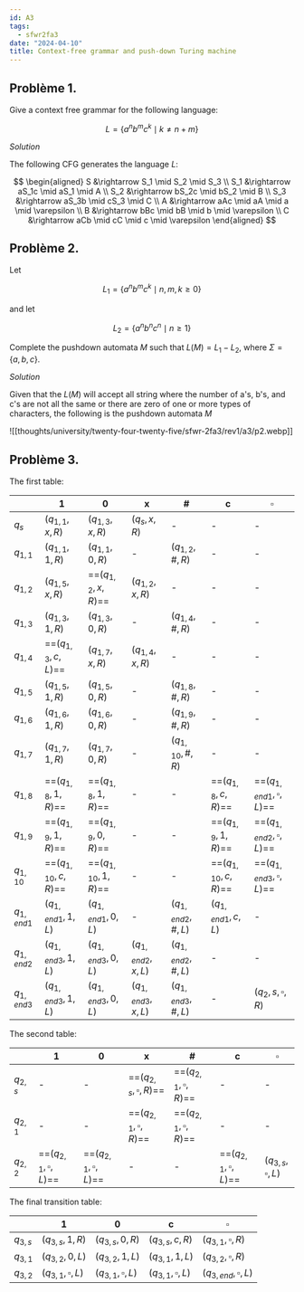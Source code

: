 ```yaml
---
id: A3
tags:
  - sfwr2fa3
date: "2024-04-10"
title: Context-free grammar and push-down Turing machine
---
```


## Problème 1.

Give a context free grammar for the following language:

$$
L = \{a^nb^mc^k \mid k \neq n + m\}
$$

_Solution_

The following CFG generates the language $L$:

$$
\begin{aligned}
S &\rightarrow S_1 \mid S_2 \mid S_3 \\
S_1 &\rightarrow aS_1c \mid aS_1 \mid A \\
S_2 &\rightarrow bS_2c \mid bS_2 \mid B \\
S_3 &\rightarrow aS_3b \mid cS_3 \mid C \\
A &\rightarrow aAc \mid aA \mid a \mid \varepsilon \\
B &\rightarrow bBc \mid bB \mid b \mid \varepsilon \\
C &\rightarrow aCb \mid cC \mid c \mid \varepsilon
\end{aligned}
$$

## Problème 2.

Let

$$
L_1 =\{a^nb^mc^k \mid n,m,k \geq 0\}
$$

and let

$$
L_2 = \{a^nb^nc^n \mid n \geq 1\}
$$

Complete the pushdown automata $M$ such that $L(M) = L_1 - L_2$, where $\Sigma = \{a,b,c\}$.

_Solution_

Given that the $L(M)$ will accept all string where the number of a's, b's, and c's are not all the same or there are zero of one or more types of characters, the following is the pushdown automata $M$

![[thoughts/university/twenty-four-twenty-five/sfwr-2fa3/rev1/a3/p2.webp]]

## Problème 3.

The first table:

|              | 1                    | 0                    | x                  | #                   | c                    | $\square$                      |
| ------------ | -------------------- | -------------------- | ------------------ | ------------------- | -------------------- | ------------------------------ |
| $q_{s}$      | $(q_{1,1}, x, R)$    | $(q_{1,3}, x, R)$    | $(q_{s}, x, R)$    | -                   | -                    | -                              |
| $q_{1,1}$    | $(q_{1,1},1,R)$      | $(q_{1,1},0,R)$      | -                  | $(q_{1,2}, \#, R)$  | -                    | -                              |
| $q_{1,2}$    | $(q_{1,5},x,R)$      | ==$(q_{1,2},x,R)$==  | $(q_{1,2}, x, R)$  | -                   | -                    | -                              |
| $q_{1,3}$    | $(q_{1,3},1,R)$      | $(q_{1,3},0,R)$      | -                  | $(q_{1,4}, \#, R)$  | -                    | -                              |
| $q_{1,4}$    | ==$(q_{1,3},c,L)$==  | $(q_{1,7},x,R)$      | $(q_{1,4}, x, R)$  | -                   | -                    | -                              |
| $q_{1,5}$    | $(q_{1,5},1,R)$      | $(q_{1,5},0,R)$      | -                  | $(q_{1,8},\#,R)$    | -                    | -                              |
| $q_{1,6}$    | $(q_{1,6},1,R)$      | $(q_{1,6},0,R)$      | -                  | $(q_{1,9},\#,R)$    | -                    | -                              |
| $q_{1,7}$    | $(q_{1,7},1,R)$      | $(q_{1,7},0,R)$      | -                  | $(q_{1,10},\#,R)$   | -                    | -                              |
| $q_{1,8}$    | ==$(q_{1,8},1,R)$==  | ==$(q_{1,8},1,R)$==  | -                  | -                   | ==$(q_{1,8}, c,R)$== | ==$(q_{1,end1}, \square, L)$== |
| $q_{1,9}$    | ==$(q_{1,9},1,R)$==  | ==$(q_{1,9},0,R)$==  | -                  | -                   | ==$(q_{1,9},1,R)$==  | ==$(q_{1,end2}, \square, L)$== |
| $q_{1,10}$   | ==$(q_{1,10},c,R)$== | ==$(q_{1,10},1,R)$== | -                  | -                   | ==$(q_{1,10},c,R)$== | ==$(q_{1,end3}, \square, L)$== |
| $q_{1,end1}$ | $(q_{1,end1},1,L)$   | $(q_{1,end1},0,L)$   | -                  | $(q_{1,end2},\#,L)$ | $(q_{1,end1},c,L)$   | -                              |
| $q_{1,end2}$ | $(q_{1,end3},1,L)$   | $(q_{1,end3},0,L)$   | $(q_{1,end2},x,L)$ | $(q_{1,end2},\#,L)$ | -                    | -                              |
| $q_{1,end3}$ | $(q_{1,end3},1,L)$   | $(q_{1,end3},0,L)$   | $(q_{1,end3},x,L)$ | $(q_{1,end3},\#,L)$ | -                    | $(q_{2},s,\square,R)$          |

The second table:

|           | 1                         | 0                         | x                           | #                           | c                         | $\square$               |
| --------- | ------------------------- | ------------------------- | --------------------------- | --------------------------- | ------------------------- | ----------------------- |
| $q_{2,s}$ | -                         | -                         | ==$(q_{2,s}, \square, R)$== | ==$(q_{2,1}, \square, R)$== | -                         | -                       |
| $q_{2,1}$ | -                         | -                         | ==$(q_{2,1}, \square, R)$== | ==$(q_{2,1}, \square, R)$== | -                         | -                       |
| $q_{2,2}$ | ==$(q_{2,1},\square,L)$== | ==$(q_{2,1},\square,L)$== | -                           | -                           | ==$(q_{2,1},\square,L)$== | $(q_{3,s}, \square, L)$ |

The final transition table:

|           | 1                       | 0                       | c                       | $\square$                 |
| --------- | ----------------------- | ----------------------- | ----------------------- | ------------------------- |
| $q_{3,s}$ | $(q_{3,s},1,R)$         | $(q_{3,s},0,R)$         | $(q_{3,s},c,R)$         | $(q_{3,1},\square,R)$     |
| $q_{3,1}$ | $(q_{3,2}, 0, L)$       | $(q_{3,2}, 1, L)$       | $(q_{3,1}, 1, L)$       | $(q_{3,2},\square,R)$     |
| $q_{3,2}$ | $(q_{3,1}, \square, L)$ | $(q_{3,1}, \square, L)$ | $(q_{3,1}, \square, L)$ | $(q_{3,end}, \square, L)$ |
